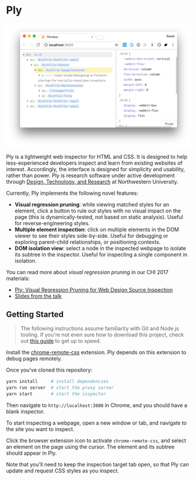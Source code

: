 # Ply

![Ply](docs/img/ply.png)

Ply is a lightweight web inspector for HTML and CSS. It is designed to help less-experienced developers inspect and learn from existing websites of interest. Accordingly, the interface is designed for simplicity and usability, rather than power. Ply is research software under active development through [Design, Technology, and Research](http://dtr.northwestern.edu) at Northwestern University.

Currently, Ply implements the following novel features:

- **Visual regression pruning**: while viewing matched styles for an element, click a button to rule out styles with no visual impact on the page (this is dynamically-tested, not based on static analysis). Useful for reverse-engineering styles.
- **Multiple element inspection**: click on multiple elements in the DOM viewer to see their styles side-by-side. Useful for debugging or exploring parent-child relationships, or positioning contexts.
- **DOM isolation view**: select a node in the inspected webpage to isolate its subtree in the inspector. Useful for inspecting a single component in isolation.

You can read more about *visual regression pruning* in our CHI 2017 materials:

- [Ply: Visual Regression Pruning for Web Design Source Inspection](http://users.eecs.northwestern.edu/~scl025/files/ply.pdf)
- [Slides from the talk](https://slides.com/soylentqueen/ply-chi-src/)

## Getting Started

> The following instructions assume familiarity with Git and Node.js tooling. If you're not even sure how to download this project, check out [this guide](https://gist.github.com/sarahlim/ab4a31c822f93995806b29270f1faa7e) to get up to speed.

Install the [chrome-remote-css](https://github.com/sarahlim/chrome-remote-css) extension. Ply depends on this extension to debug pages remotely.

Once you've cloned this repository:

```sh
yarn install     # install dependencies
yarn run server  # start the proxy server
yarn start       # start the inspector
```

Then navigate to `http://localhost:3000` in Chrome, and you should have a blank inspector.

To start inspecting a webpage, open a new window or tab, and navigate to the site you want to inspect.

Click the browser extension icon to activate `chrome-remote-css`, and select an element on the page using the cursor. The element and its subtree should appear in Ply.

Note that you'll need to keep the inspection target tab open, so that Ply can update and request CSS styles as you inspect.


